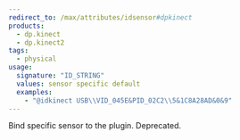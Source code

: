 ```yaml
---
redirect_to: /max/attributes/idsensor#dpkinect
products:
  - dp.kinect
  - dp.kinect2
tags:
  - physical
usage:
  signature: "ID_STRING"
  values: sensor specific default
  examples:
    - "@idkinect USB\\VID_045E&PID_02C2\\5&1C8A28AD&0&9"
---
```


Bind specific sensor to the plugin. Deprecated.
